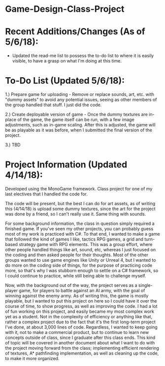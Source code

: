 # Game-Design-Class-Project

# Recent Additions/Changes (As of 5/6/18):

- Updated the read-me list to possess the to-do list to where it is easily visible, to have a grasp on what I'm doing at this time.

# To-Do List (Updated 5/6/18):

1.) Prepare game for uploading - Remove or replace sounds, art, etc. with "dummy assets" to avoid any potential issues, seeing as other members of the group handled that stuff. I just did the code.

2.) Create deployable version of game - Once the dummy textures are in-place of the game, the game itself can be run, with a few image adjustments, such as in-game scaling. After this is adjusted, the game will be as playable as it was before, when I submitted the final version of the project.

3.) TBD


# Project Information (Updated 4/14/18): 

Developed using the MonoGame framework. Class project for one of my last electives that I handled the code for. 

The code will be present, but the best I can do for art assets, as of writing this (4/14/18) is upload some dummy textures, since the art for the project was done by a friend, so I can't really use it. Same thing with sounds.

For some background information, the class in question simply required a finished game. If you've seen my other projects, you can probably guess most of my work is practiced with C#.
To that end, I wanted to make a game that followed the kind of games I like, tactics RPG games, a grid and turn-based strategy game with RPG elements.
This was a group effort, where other people handled things like art, sound, etc, whereas I just focused on the coding and then asked people for their thoughts.
Most of the other groups wanted to use game engines like Unity or Unreal 4, but I wanted to do more on the coding side of things, for the purpose of practicing code more, so that's why I was stubborn enough to settle on a C# framework, so I could continue to practice, while still being able to challenge myself.

Now, with the background out of the way, the project serves as a single-player game, for players to battle against an AI army, with the goal of winning against the enemy army. As of writing this, the game is mostly playable, but I wanted to put this project on here so I could have it over the course of time, to show progress, as well as improving the code. I had a lot of fun working on this project, and easily became my most complex work yet as a student. Not in the complexity of efficiency or anything like that, rather a complex project due to the fact that it's the first long-term project I've done, at about 3,000 lines of code. Regardless, I wanted to keep going with it, not to make a commercial product, but to continue to learn new concepts outside of class, since I graduate after this class ends. This kind of topic will be covered in another document about what I want to do with the project moving forward from the class; implementing efficient rendering of textures, A* pathfinding implementation, as well as cleaning up the code, to make it more organized.
